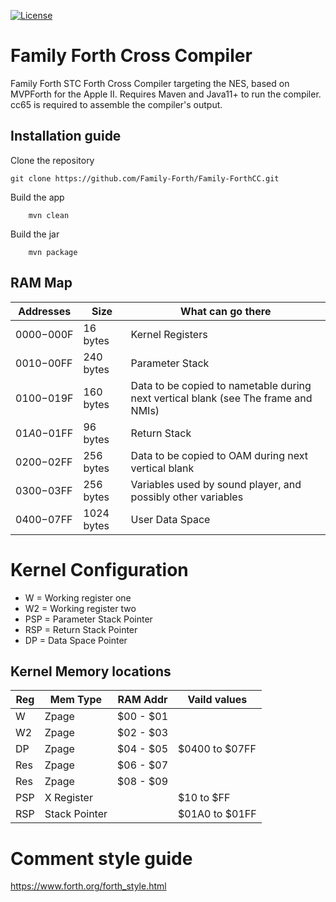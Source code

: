 [![License](https://img.shields.io/badge/License-Apache_2.0-blue.svg)](https://opensource.org/licenses/Apache-2.0)

# Family Forth Cross Compiler

Family Forth STC Forth Cross Compiler targeting the NES, based on MVPForth for the Apple II.
Requires Maven and Java11+ to run the compiler.
cc65 is required to assemble the compiler's output.

## Installation guide

Clone the repository
```
git clone https://github.com/Family-Forth/Family-ForthCC.git
```

Build the app
```
    mvn clean
```

Build the jar
```
    mvn package
```

## RAM Map

| Addresses   | Size        | What can go there                                                                     |
| ----------- | ----------- | ------------------------------------------------------------------------------------- |
| $0000-$000F |	16 bytes 	| Kernel Registers                                                                      |
| $0010-$00FF |	240 bytes 	| Parameter Stack                                                                       |
| $0100-$019F |	160 bytes   | Data to be copied to nametable during next vertical blank (see The frame and NMIs)    |
| $01A0-$01FF |	96 bytes    | Return Stack                                                                          |
| $0200-$02FF |	256 bytes   | Data to be copied to OAM during next vertical blank                                   |
| $0300-$03FF |	256 bytes   | Variables used by sound player, and possibly other variables                          |
| $0400-$07FF |	1024 bytes  | User Data Space                                                                       |

# Kernel Configuration
* W   = Working register one
* W2  = Working register two
* PSP = Parameter Stack Pointer
* RSP = Return Stack Pointer
* DP  = Data Space Pointer

## Kernel Memory locations

| Reg  |  Mem Type      | RAM Addr  | Vaild values   |
| ---- |--------------- | --------- | -------------- |
| W    |  Zpage         | $00 - $01 |                |
| W2   |  Zpage         | $02 - $03 |                |
| DP   |  Zpage         | $04 - $05 | $0400 to $07FF |
| Res  |  Zpage         | $06 - $07 |                |
| Res  |  Zpage         | $08 - $09 |                |
| PSP  |  X Register    |           | $10   to $FF   |
| RSP  |  Stack Pointer |           | $01A0 to $01FF |


# Comment style guide

https://www.forth.org/forth_style.html

